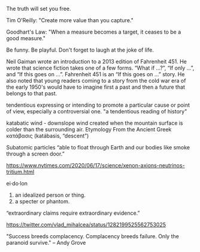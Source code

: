 The truth will set you free.

Tim O'Reilly: "Create more value than you capture."

Goodhart's Law: "When a measure becomes a target, it ceases to be a good measure."

Be funny. Be playful. Don't forget to laugh at the joke of life.

Neil Gaiman wrote an introduction to a 2013 edition of Fahrenheit 451. He wrote that science fiction takes one of a few forms. “What if ...?”, “If only ...”, and “If this goes on ...”. Fahrenheit 451 is an “If this goes on ...” story. He also noted that young readers coming to a story from the cold war era of the early 1950's would have to imagine first a past and then a future that belongs to that past.

tendentious
expressing or intending to promote a particular cause or point of view, especially a controversial one.
"a tendentious reading of history"

katabatic wind - downslope wind created when the mountain surface is colder than the surrounding air.
Etymology
From the Ancient Greek κατάβασις (katábasis, “descent”)


Subatomic particles “able to float through Earth and our bodies like smoke through a screen door.”

https://www.nytimes.com/2020/06/17/science/xenon-axions-neutrinos-tritium.html



ei·do·lon
1. an idealized person or thing.
2. a specter or phantom.

“extraordinary claims require extraordinary evidence.”


https://twitter.com/vlad_mihalcea/status/1282199525562753025


"Success breeds complacency. Complacency breeds failure. Only the paranoid survive."
– Andy Grove
